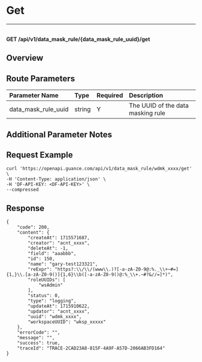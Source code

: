 # Get

---

<br />**GET /api/v1/data_mask_rule/\{data_mask_rule_uuid\}/get**

## Overview




## Route Parameters

| Parameter Name        | Type     | Required | Description              |
|:---------------------|:---------|:---------|:-------------------------|
| data_mask_rule_uuid   | string   | Y        | The UUID of the data masking rule<br> |


## Additional Parameter Notes





## Request Example
```shell
curl 'https://openapi.guance.com/api/v1/data_mask_rule/wdmk_xxxx/get' \
-H 'Content-Type: application/json' \
-H 'DF-API-KEY: <DF-API-KEY>' \
--compressed
```




## Response
```shell
{
    "code": 200,
    "content": {
        "createAt": 1715571687,
        "creator": "acnt_xxxx",
        "deleteAt": -1,
        "field": "aaabbb",
        "id": 150,
        "name": "gary-test123321",
        "reExpr": "https?:\\/\\/(www\\.)?[-a-zA-Z0-9@:%._\\+~#=]{1,}\\.[a-zA-Z0-9()]{1,6}\\b([-a-zA-Z0-9()@:%_\\+.~#?&//=]*)",
        "roleUUIDs": [
            "wsAdmin"
        ],
        "status": 0,
        "type": "logging",
        "updateAt": 1715910622,
        "updator": "acnt_xxxx",
        "uuid": "wdmk_xxxx",
        "workspaceUUID": "wksp_xxxxx"
    },
    "errorCode": "",
    "message": "",
    "success": true,
    "traceId": "TRACE-2CAD23A8-815F-4A9F-A57D-2066AB3FD164"
} 
```